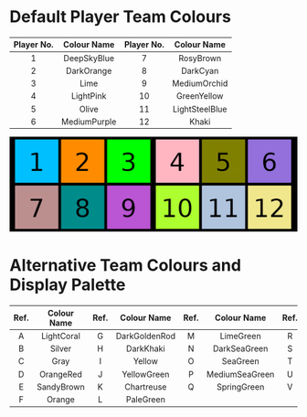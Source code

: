 # Default Player Team Colours #

| Player No. | Colour Name   | Player No. |Colour Name    |
| :--------: | :-----------: | :--------: | :-----------: |
| 1          | DeepSkyBlue   | 7          |RosyBrown      |
| 2          | DarkOrange    | 8          |DarkCyan       |
| 3          | Lime          | 9          |MediumOrchid   |
| 4          | LightPink     | 10         |GreenYellow    |
| 5          | Olive         | 11         |LightSteelBlue |
| 6          | MediumPurple  | 12         |Khaki          |

![Color Matrix](../Player_Team_Colors/ColorMatrixv2.png)

# Alternative Team Colours and Display Palette #
| Ref. | Colour Name   | Ref. |Colour Name    | Ref. |Colour Name    | Ref. |Colour Name    | Ref. |Colour Name    |
| :--: | :-----------: | :--: | :-----------: | :--: | :-----------: | :--: | :-----------: | :--: | :-----------: |
| A    | LightCoral    | G    | DarkGoldenRod | M    | LimeGreen     | R    | Aqua          | W    | Violet        |
| B    | Silver        | H    | DarkKhaki     | N    | DarkSeaGreen  | S    | CadetBlue     | X    | Plum          |
| C    | Gray          | I    | Yellow        | O    | SeaGreen      | T    | LightSkyBlue  | Y    |MediumVioletRed|
| D    | OrangeRed     | J    | YellowGreen   | P    | MediumSeaGreen| U    |MediumSlateBlue| Z    | DeepPink      |
| E    | SandyBrown    | K    | Chartreuse    | Q    | SpringGreen   | V    | BlueViolet    | AA   | Crimson       |
| F    | Orange        | L    | PaleGreen     |      |               |      |               |      |               |



